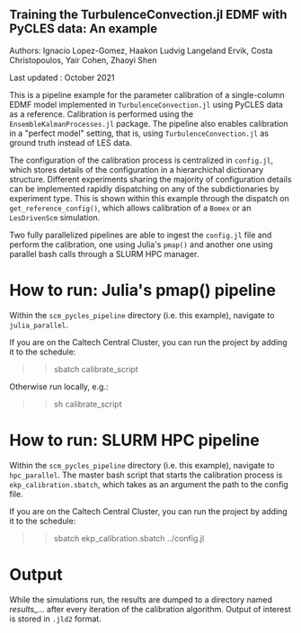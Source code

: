 ## Training the TurbulenceConvection.jl EDMF with PyCLES data: An example

Authors: Ignacio Lopez-Gomez, Haakon Ludvig Langeland Ervik, Costa Christopoulos, Yair Cohen, Zhaoyi Shen

Last updated : October 2021

This is a pipeline example for the parameter calibration of a single-column EDMF model implemented in `TurbulenceConvection.jl` using PyCLES data as a reference. Calibration is performed using the `EnsembleKalmanProcesses.jl` package. The pipeline also enables calibration in a "perfect model" setting, that is, using `TurbulenceConvection.jl` as ground truth instead of LES data.

The configuration of the calibration process is centralized in `config.jl`, which stores details of the configuration in a hierarchichal dictionary structure. Different experiments sharing the majority of configuration details can be implemented rapidly dispatching on any of the subdictionaries by experiment type. This is shown within this example through the dispatch on `get_reference_config()`, which allows calibration of a `Bomex` or an `LesDrivenScm` simulation.

Two fully parallelized pipelines are able to ingest the `config.jl` file and perform the calibration, one using Julia's `pmap()` and another one using parallel bash calls through a SLURM HPC manager.

# How to run: Julia's pmap() pipeline

Within the `scm_pycles_pipeline` directory (i.e. this example), navigate to `julia_parallel`.

If you are on the Caltech Central Cluster, you can run the project by adding it to the schedule:

  >> sbatch calibrate_script

Otherwise run locally, e.g.:

>> sh calibrate_script

# How to run: SLURM HPC pipeline

Within the `scm_pycles_pipeline` directory (i.e. this example), navigate to `hpc_parallel`. The master bash script that starts the calibration process is `ekp_calibration.sbatch`, which takes as an argument the path to the config file.

If you are on the Caltech Central Cluster, you can run the project by adding it to the schedule:

  >> sbatch ekp_calibration.sbatch ../config.jl


# Output

While the simulations run, the results are dumped to a directory named *results_...* after every iteration of the calibration algorithm. Output of interest is stored in `.jld2` format.
